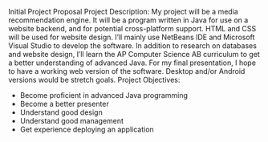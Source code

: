 Initial Project Proposal
Project Description:
        My project will be a media recommendation engine. It will be a program written in Java for use on a website backend, and for potential cross-platform support. HTML and CSS will be used for website design. I’ll mainly use NetBeans IDE and Microsoft Visual Studio to develop the software. In addition to research on databases and website design, I’ll learn the AP Computer Science AB curriculum to get a better understanding of advanced Java. For my final presentation,  I hope to have a working web version of the software. Desktop and/or Android versions would be stretch goals.
Project Objectives:
* Become proficient in advanced Java programming
* Become a better presenter
* Understand good design
* Understand good management
* Get experience deploying an application

